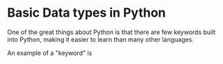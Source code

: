 # Basic Data types in Python

One of the great things about Python is that there are few keywords built into Python, making it easier to learn than many other languages. 

An example of a "keyword"  is